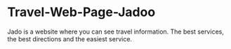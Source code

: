 # Travel-Web-Page-Jadoo
Jado is a website where you can see travel information. The best services, the best directions and the easiest service.

